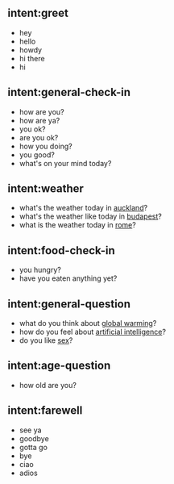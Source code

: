## intent:greet
- hey
- hello
- howdy
- hi there
- hi

## intent:general-check-in
- how are you?
- how are ya?
- you ok?
- are you ok?
- how you doing?
- you good?
- what's on your mind today?

## intent:weather
- what's the weather today in [auckland](location)?
- what's the weather like today in [budapest](location)?
- what is the weather today in [rome](location)?

## intent:food-check-in
- you hungry?
- have you eaten anything yet?

## intent:general-question
- what do you think about [global warming](question-focus)?
- how do you feel about [artificial intelligence](question-focus)?
- do you like [sex](question-focus)?

## intent:age-question
- how old are you?

## intent:farewell
- see ya
- goodbye
- gotta go
- bye
- ciao
- adios
